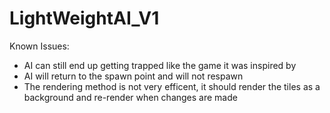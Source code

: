 # LightWeightAI_V1

Known Issues:
- AI can still end up getting trapped like the game it was inspired by
- AI will return to the spawn point and will not respawn
- The rendering method is not very efficent, it should render the tiles as a background and re-render when changes are made
